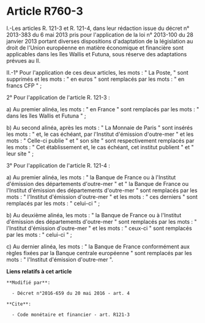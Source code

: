 # Article R760-3

I.-Les articles R. 121-3 et R. 121-4, dans leur rédaction issue du décret n° 2013-383 du 6 mai 2013 pris pour l'application
de la loi n° 2013-100 du 28 janvier 2013 portant diverses dispositions d'adaptation de la législation au droit de l'Union
européenne en matière économique et financière sont applicables dans les îles Wallis et Futuna, sous réserve des adaptations
prévues au II. 

II.-1° Pour l'application de ces deux articles, les mots : " La Poste, " sont supprimés et les mots : " en euros " sont
remplacés par les mots : " en francs CFP " ; 

2° Pour l'application de l'article R. 121-3 : 

a) Au premier alinéa, les mots : " en France " sont remplacés par les mots : " dans les îles Wallis et Futuna " ; 

b) Au second alinéa, après les mots : " La Monnaie de Paris " sont insérés les mots : " et, le cas échéant, par l'Institut
d'émission d'outre-mer " et les mots : " Celle-ci publie " et " son site " sont respectivement remplacés par les mots : " Cet
établissement et, le cas échéant, cet institut publient " et " leur site " ; 

3° Pour l'application de l'article R. 121-4 : 

a) Au premier alinéa, les mots : " la Banque de France ou à l'Institut d'émission des départements d'outre-mer " et " la
Banque de France ou l'Institut d'émission des départements d'outre-mer " sont remplacés par les mots : " l'Institut
d'émission d'outre-mer " et les mots : " ces derniers " sont remplacés par les mots : " celui-ci " ; 

b) Au deuxième alinéa, les mots : " la Banque de France ou à l'Institut d'émission des départements d'outre-mer " sont
remplacés par les mots : " l'Institut d'émission d'outre-mer " et les mots : " ceux-ci " sont remplacés par les mots : "
celui-ci " ; 

c) Au dernier alinéa, les mots : " la Banque de France conformément aux règles fixées par la Banque centrale européenne "
sont remplacés par les mots : " l'Institut d'émission d'outre-mer ".

**Liens relatifs à cet article**

	**Modifié par**:

	  - Décret n°2016-659 du 20 mai 2016 - art. 4

	**Cite**:

	  - Code monétaire et financier - art. R121-3
